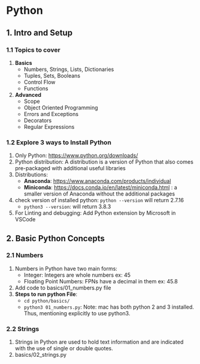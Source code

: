 # Python

## 1. Intro and Setup
### 1.1 Topics to cover
1. **Basics**
    - Numbers, Strings, Lists, Dictionaries
    - Tuples, Sets, Booleans
    - Control Flow
    - Functions
2. **Advanced**
    - Scope
    - Object Oriented Programming
    - Errors and Exceptions
    - Decorators
    - Regular Expressions

### 1.2 Explore 3 ways to Install Python
1. Only Python: https://www.python.org/downloads/
2. Python distribution: A distribution is a version of Python that also comes pre-packaged with additional useful libraries
3. Distributions:
    - **Anaconda**: https://www.anaconda.com/products/individual
    - **Miniconda**: https://docs.conda.io/en/latest/miniconda.html : a smaller version of Anaconda without the additional packages
4. check version of installed python: `python --version` will return 2.7.16
    - `python3 --version`: will return 3.8.3
5. For Linting and debugging: Add Python extension by Microsoft in VSCode

## 2. Basic Python Concepts
### 2.1 Numbers
1. Numbers in Python have two main forms:
    - Integer: Integers are whole numbers ex: 45
    - Floating Point Numbers: FPNs have a decimal in them ex: 45.8
2. Add code to basics/01_numbers.py file
2. **Steps to run python File**:
    - `cd python/basics/`
    - `python3 01_numbers.py`: Note: mac has both python 2 and 3 installed. Thus, mentioning explicitly to use python3.
    
### 2.2 Strings
1. Strings in Python are used to hold text information and are indicated with the use of single or double quotes.
2. basics/02_strings.py
